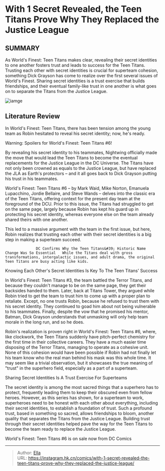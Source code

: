 # With 1 Secret Revealed, the Teen Titans Prove Why They Replaced the Justice League


## SUMMARY 



  As World&#39;s Finest: Teen Titans makes clear, revealing their secret identities to one another fosters trust and leads to success for the Teen Titans.   Trusting each other with secret identities is crucial for superteam cohesion, something Dick Grayson has come to realize over the first several issues of World&#39;s Finest.   Sharing secret identities is a trust exercise that builds friendships, and their eventual family-like trust in one another is what goes on to separate the Titans from the Justice League.  

![iamge](https://static1.srcdn.com/wordpress/wp-content/uploads/2023/11/robin-justice-league-feature.jpg)

## Literature Review

In World&#39;s Finest: Teen Titans, there has been tension among the young team as Robin hesitated to reveal his secret identity; now, he&#39;s ready.




Warning: Spoilers for World&#39;s Finest: Teen Titans #6!




By revealing his secret identity to his teammates, Nightwing officially made the move that would lead the Teen Titans to become the eventual replacements for the Justice League in the DC Universe. The Titans have not only been crowned as equals to the Justice League, but have replaced the JLA as Earth&#39;s protectors – and it all goes back to Dick Grayson putting his trust in his teammates.

World&#39;s Finest: Teen Titans #6 – by Mark Waid, Mike Norton, Emanuela Lupacchino, Jordie Bellaire, and Steve Wands – delves into the classic era of the Teen Titans, offering context for the present day team at the foreground of the DCU. Prior to this issue, the Titans had struggled to get on the same page, largely because Robin has kept his guard up in protecting his secret identity, whereas everyone else on the team already shared theirs with one another.

          




This led to a massive argument with the team in the first issue, but here, Robin realizes that trusting each other with their secret identities is a big step in making a superteam succeed.

                  DC Confirms Why the Teen Titans&#39; Historic Name Change Was So Essential   While the Titans deal with gross transformations, intergalactic issues, and adult drama, the original Teen Titans are busy acting like kids.   


 Knowing Each Other&#39;s Secret Identities Is Key To The Teen Titans&#39; Success 


          

In World&#39;s Finest: Teen Titans #3, the team battled the Terror Titans, and because they couldn&#39;t manage to be on the same page, they get their backsides handed to them. Later, back at Titans Tower, they argued while Robin tried to get the team to trust him to come up with a proper plan to retaliate. Except, no one trusts Robin, because he refused to trust them with his secret identity. They continued to goad him about not being vulnerable to his teammates. Finally, despite the vow that he promised his mentor, Batman, Dick Grayson understands that unmasking will only help team morale in the long run, and so he does.




Robin&#39;s realization is proven right in World&#39;s Finest: Teen Titans #6, where, like clockwork, the Teen Titans suddenly have pitch-perfect chemistry for the first time in their collective careers. They have a much easier time disposing of the Terror Titans, managing to operate as a cohesive unit. None of this cohesion would have been possible if Robin had not finally let his team know who the real man behind his mask was this whole time. It may seem like a trivial observation, but it showcases the true meaning of &#34;trust&#34; in the superhero field, especially as a part of a superteam.



 Sharing Secret Identities Is A Trust Exercise For Superteams 


          

The secret identity is among the most sacred things that a superhero has to protect, frequently leading them to keep their obscured even from fellow heroes. However, as this series has shown, for a superteam to work, superheroes need to be honest with each other about everything, including their secret identities, to establish a foundation of trust. Such a profound trust, based in something so sacred, allows friendships to bloom, another quality that separates the Titans from the Justice League. Building trust through their secret identities helped pave the way for the Teen Titans to become the team ready to replace the Justice League.






World&#39;s Finest: Teen Titans #6 is on sale now from DC Comics





---

> Author: [Ella](https://instagram.hk.cn/)  
> URL: https://instagram.hk.cn/comics/with-1-secret-revealed-the-teen-titans-prove-why-they-replaced-the-justice-league/  

